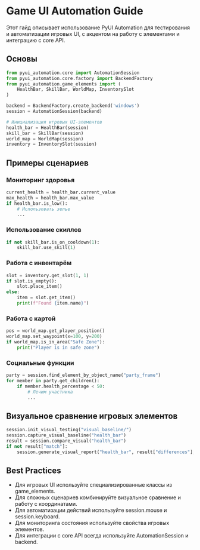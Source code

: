 # Game UI Automation Guide

Этот гайд описывает использование PyUI Automation для тестирования и автоматизации игровых UI, с акцентом на работу с элементами и интеграцию с core API.

## Основы

```python
from pyui_automation.core import AutomationSession
from pyui_automation.core.factory import BackendFactory
from pyui_automation.game_elements import (
    HealthBar, SkillBar, WorldMap, InventorySlot
)

backend = BackendFactory.create_backend('windows')
session = AutomationSession(backend)

# Инициализация игровых UI-элементов
health_bar = HealthBar(session)
skill_bar = SkillBar(session)
world_map = WorldMap(session)
inventory = InventorySlot(session)
```

## Примеры сценариев

### Мониторинг здоровья
```python
current_health = health_bar.current_value
max_health = health_bar.max_value
if health_bar.is_low():
    # Использовать зелье
    ...
```

### Использование скиллов
```python
if not skill_bar.is_on_cooldown(1):
    skill_bar.use_skill(1)
```

### Работа с инвентарём
```python
slot = inventory.get_slot(1, 1)
if slot.is_empty():
    slot.place_item()
else:
    item = slot.get_item()
    print(f"Found {item.name}")
```

### Работа с картой
```python
pos = world_map.get_player_position()
world_map.set_waypoint(x=100, y=200)
if world_map.is_in_area("Safe Zone"):
    print("Player is in safe zone")
```

### Социальные функции
```python
party = session.find_element_by_object_name("party_frame")
for member in party.get_children():
    if member.health_percentage < 50:
        # Лечим участника
        ...
```

## Визуальное сравнение игровых элементов
```python
session.init_visual_testing("visual_baseline/")
session.capture_visual_baseline("health_bar")
result = session.compare_visual("health_bar")
if not result["match"]:
    session.generate_visual_report("health_bar", result["differences"], "reports/")
```

## Best Practices
- Для игровых UI используйте специализированные классы из game_elements.
- Для сложных сценариев комбинируйте визуальное сравнение и работу с координатами.
- Для автоматизации действий используйте session.mouse и session.keyboard.
- Для мониторинга состояния используйте свойства игровых элементов.
- Для интеграции с core API всегда используйте AutomationSession и backend.
